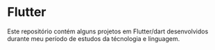 # Flutter
Este repositório contém alguns projetos em Flutter/dart desenvolvidos durante meu período de estudos da técnologia e linguagem.

